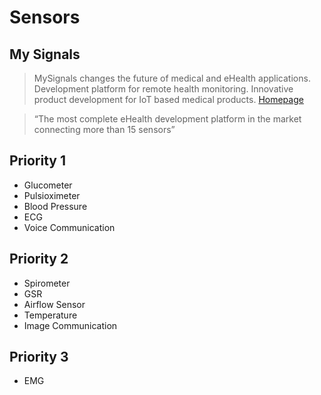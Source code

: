# Sensors

## My Signals

> MySignals changes the future of medical and eHealth applications. Development platform for remote health monitoring. Innovative product development for IoT based medical products. [Homepage](http://www.my-signals.com/)

> “The most complete eHealth development platform in the market connecting more than 15 sensors”

## Priority 1

- Glucometer
- Pulsioximeter
- Blood Pressure
- ECG
- Voice Communication

## Priority 2

- Spirometer
- GSR
- Airflow Sensor
- Temperature
- Image Communication

## Priority 3

- EMG
